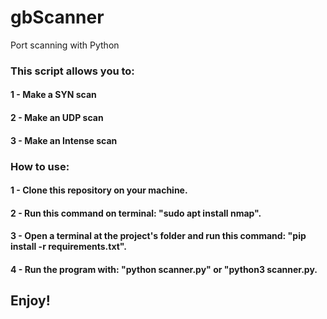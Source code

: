 # gbScanner
Port scanning with Python

### This script allows you to:
#### 1 - Make a SYN scan
#### 2 - Make an UDP scan
#### 3 - Make an Intense scan

### How to use:
#### 1 - Clone this repository on your machine.
#### 2 - Run this command on terminal: "sudo apt install nmap".
#### 3 - Open a terminal at the project's folder and run this command: "pip install -r requirements.txt".
#### 4 - Run the program with: "python scanner.py" or "python3 scanner.py. 

## Enjoy!
